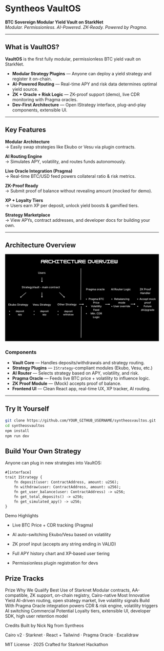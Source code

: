 #  Syntheos VaultOS

**BTC Sovereign Modular Yield Vault on StarkNet**  
_Modular. Permissionless. AI-Powered. ZK-Ready. Powered by Pragma._

---

##  What is VaultOS?

**VaultOS** is the first fully modular, permissionless BTC yield vault on StarkNet.

-  **Modular Strategy Plugins** — Anyone can deploy a yield strategy and register it on-chain.
-  **AI-Powered Routing** — Real-time APY and risk data determines optimal yield source.
-  **ZK + Oracle + Risk Logic** — ZK-proof support (demo), live CDR monitoring with Pragma oracles.
-  **Dev-First Architecture** — Open IStrategy interface, plug-and-play components, extensible UI.

---

##  Key Features

 **Modular Architecture**  
→ Easily swap strategies like Ekubo or Vesu via plugin contracts.

 **AI Routing Engine**  
→ Simulates APY, volatility, and routes funds autonomously.

 **Live Oracle Integration (Pragma)**  
→ Real-time BTC/USD feed powers collateral ratio & risk metrics.

 **ZK-Proof Ready**  
→ Submit proof of balance without revealing amount (mocked for demo).

 **XP + Loyalty Tiers**  
→ Users earn XP per deposit, unlock yield boosts & gamified tiers.

 **Strategy Marketplace**  
→ View APYs, contract addresses, and developer docs for building your own.

---

##  Architecture Overview

![VaultOS Architecture Diagram](./public/architecture.svg)

### Components

-  **Vault Core** — Handles deposits/withdrawals and strategy routing.
-  **Strategy Plugins** — `IStrategy`-compliant modules (Ekubo, Vesu, etc.)
-  **AI Router** — Selects strategy based on APY, volatility, and risk.
-  **Pragma Oracle** — Feeds live BTC price + volatility to influence logic.
-  **ZK Proof Module** — (Mock) accepts proof of balance.
-  **Frontend UI** — Clean React app, real-time UX, XP tracker, AI routing.

---

##  Try It Yourself

```bash
git clone https://github.com/YOUR_GITHUB_USERNAME/syntheosvaultos.git
cd syntheosvaultos
npm install
npm run dev
```
##  Build Your Own Strategy
Anyone can plug in new strategies into VaultOS:

```
#[interface]
trait IStrategy {
    fn deposit(user: ContractAddress, amount: u256);
    fn withdraw(user: ContractAddress, amount: u256);
    fn get_user_balance(user: ContractAddress) -> u256;
    fn get_total_deposits() -> u256;
    fn get_simulated_apy() -> u256;
}
```
 Demo Highlights
- Live BTC Price + CDR tracking (Pragma)

- AI auto-switching Ekubo/Vesu based on volatility

- ZK proof input (accepts any string ending in VALID)

- Full APY history chart and XP-based user tiering

- Permissionless plugin registration for devs

## Prize Tracks
Prize	Why We Qualify
Best Use of Starknet	Modular contracts, AA-compatible, ZK support, on-chain registry, Cairo-native
Most Innovative Yield	AI-driven routing, open strategy market, live volatility signals
Build With Pragma	Oracle integration powers CDR & risk engine, volatility triggers AI switching
Commercial Potential	Loyalty tiers, extensible UI, developer SDK, high user retention model

Credits
Built by Nick Ng from Syntheos

Cairo v2 · Starknet · React + Tailwind · Pragma Oracle · Excalidraw

MIT License · 2025
Crafted for Starknet Hackathon 

